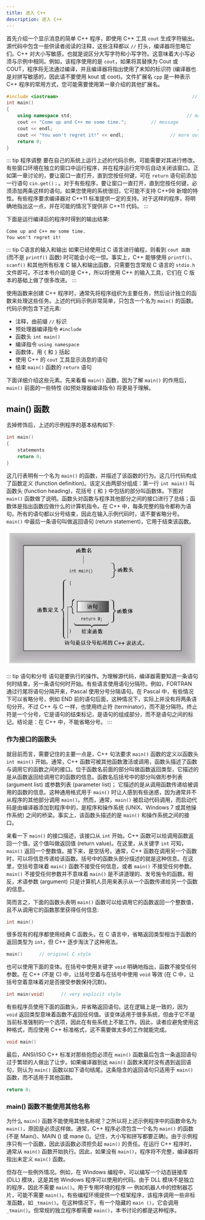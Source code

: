 ```yaml
---
title: 进入 C++
description: 进入 C++
---
```


首先介绍一个显示消息的简单 C++ 程序，即使用 C++ 工具 `cout` 生成字符输出。源代码中包含一些供读者阅读的注释，这些注释都以 `//` 打头，编译器将忽略它们。C++ 对大小写敏感，也就是说区分大写字符和小写字符。这意味着大小写必须与示例中相同。例如，该程序使用的是 `cout`，如果将其替换为 Cout 或 COUT，程序将无法通过编译，并且编译器将指出使用了未知的标识符 (编译器也是对拼写敏感的，因此请不要使用 kout 或 coot)。文件扩展名 `cpp` 是一种表示 C++ 程序的常用方式，您可能需要使用第一章介绍的其他扩展名。

``` cpp
#include <iostream>                                                 // a PREPROCESSOR directive
int main()                                                                 // function header
{                                                                             // start of function body
    using namespace std;                                          // make definitions visible
    cout << "Come up and C++ me some time.";         // message
    cout << endl;                                                     // start a new line
    cout << "You won't regret it!" << endl;                 // more output
    return 0;                                                           // terminate main()
}                                                                          // end of function body
```

::: tip 程序调整
要在自己的系统上运行上述的代码示例，可能需要对其进行修改。有些窗口环境在独立的窗口中运行程序，并在程序运行完毕后自动关闭该窗口。正如第一章讨论的，要让窗口一直打开，直到您按任何键，可在 `return` 语句前添加一行语句 `cin.get()；`。对于有些程序，要让窗口一直打开，直到您按任何键，必须添加两条这样的语句。如果您使用的系统很旧，它可能不支持 C++98 新增的特性。有些程序要求编译器对 C++11 标准提供一定的支持。对于这样的程序，将明确地指出这一点，并在可能的情况下提供非 C++11 代码。
:::

下面是运行编译后的程序时得到的输出结果:

```
Come up and C++ me some time.
You won't regret it!
```

::: tip C语言的输入和输出
如果已经使用过 C 语言进行编程，则看到 `cout 函数` (而不是 `printf()` 函数) 时可能会小吃一惊。事实上，C++ 能够使用 `printf()`、`scanf()` 和其他所有标准 C 输入和输出函数，只需要包含常规 C 语言的 `stdio.h` 文件即可。不过本书介绍的是 C++，所以将使用 C++ 的输入工具，它们在 C 版本的基础上做了很多改进。
:::

使用函数来创建 C++ 程序时，通常先将程序组织为主要任务，然后设计独立的函数来处理这些任务。上述的代码示例非常简单，只包含一个名为 `main()` 的函数。代码示例包含下述元素:

- 注释，由前缀 `//` 标识
- 预处理器编译指令 `#include`
- 函数头 `int main()`
- 编译指令 `using namespace`
- 函数体，用 `{` 和 `}` 括起
- 使用 C++ 的 `cout` 工具显示消息的语句
- 结束 `main()` 函数的 `return` 语句

下面详细介绍这些元素。先来看看 `main()` 函数，因为了解 `main()` 的作用后，`main()` 前面的一些特性 (如预处理器编译指令) 将更易于理解。

## main() 函数

去掉修饰后，上述的示例程序的基本结构如下:

``` cpp
int main()
{
    statements
    return 0;
}
```

这几行表明有一个名为 `main()` 的函数，并描述了该函数的行为。这几行代码构成了函数定义 (function definition)。该定义由两部分组成：第一行 `int main()` 叫函数头 (function heading)，花括号 `{` 和 `}` 中包括的部分叫函数体。下图对 `main()` 函数做了说明。函数头对函数与程序其他部分之间的接口进行了总结；函数体是指出函数应做什么的计算机指令。在 C++ 中，每条完整的指令都称为语句。所有的语句都以分号结束，因此在输入示例代码时，请不要省略分号。`main()` 中最后一条语句叫做返回语句 (return statement)，它用于结束该函数。

![](../../../assets/2022/10/cxx-main-fuction.png)

::: tip 语句和分号
语句是要执行的操作。为理解源代码，编译器需要知道一条语句何时结束，另一条语句何时开始。有些语言使用语句分隔符。例如，FORTRAN 通过行尾将语句分隔开来，Pascal 使用分号分隔语句。在 Pascal 中，有些情况下可以省略分号，例如 END 前的语句后面，这种情况下，实际上并没有将两条语句分开。不过 C++ 与 C 一样，也使用终止符 (terminator)，而不是分隔符。终止符是一个分号，它是语句的结束标记，是语句的组成部分，而不是语句之间的标记。结论是：在 C++ 中，不能省略分号。
:::

### 作为接口的函数头

就目前而言，需要记住的主要一点是，C++ 句法要求 `main()` 函数的定义以函数头 `int main()` 开始。通常，C++ 函数可被其他函数激活或调用，函数头描述了函数与调用它的函数之间的接口。位于函数名前面的部分叫做函数返回类型，它描述的是从函数返回给调用它的函数的信息。函数名后括号中的部分叫做形参列表 (argument list) 或参数列表 (parameter list)； 它描述的是从调用函数传递给被调用的函数的信息。这种通用格式用于 `main()` 时让人感到有些迷惑，因为通常并不从程序的其他部分调用 `main()`。然而，通常，`main()` 被启动代码调用，而启动代码是由编译器添加到程序中的，是程序和操作系统 (UNIX、Windows 7 或其他操作系统) 之间的桥梁。事实上，该函数头描述的是 `main()` 和操作系统之间的接口。

来看一下 `main()` 的接口描述，该接口从 `int` 开始。C++ 函数可以给调用函数返回一个值，这个值叫做返回值 (return value)。在这里，从关键字 `int` 可知，`main()` 返回一个整数值。接下来，是空括号。通常，C++ 函数在调用另一个函数时，可以将信息传递给该函数。括号中的函数头部分描述的就是这种信息。在这里，空括号意味着 `main()` 函数不接受任何信息，或者 `main()` 不接受任何参数。`main()` 不接受任何参数并不意味着 `main()` 是不讲道理的、发号施令的函数。相反，术语参数 (argument) 只是计算机人员用来表示从一个函数传递给另一个函数的信息。

简而言之，下面的函数头表明 `main()` 函数可以给调用它的函数返回一个整数值，且不从调用它的函数那里获得任何信息:

``` cpp
int main()
```

很多现有的程序都使用经典 C 函数头。在 C 语言中，省略返回类型相当于函数的返回类型为 `int`，但 C++ 逐步淘汰了这种用法。

``` cpp
main()      // original C style
```

也可以使用下面的变体。在括号中使用关键字 `void` 明确地指出，函数不接受任何参数。在 C++ (不是 C) 中，让括号空着与在括号中使用 `void` 等效 (在 C 中，让括号空着意味着对是否接受参数保持沉默)。

``` cpp
int main(void)      // very explicit style
```

有些程序员使用下面的函数头，并省略返回语句。这在逻辑上是一致的，因为 `void` 返回类型意味着函数不返回任何值。该变体适用于很多系统，但由于它不是当前标准强制的一个选项，因此在有些系统上不能工作。因此，读者应避免使用这种格式，而应使用 C++ 标准格式，这不需要做太多的工作就能完成。

``` cpp
void main()
```


最后，ANSI/ISO C++ 标准对那些抱怨必须在 `main()` 函数最后包含一条返回语句过于繁琐的人做出了让步。如果编译器到达 `main()` 函数末尾时没有遇到返回语句，则认为 `main()` 函数以如下语句结尾。这条隐含的返回语句只适用于 `main()` 函数，而不适用于其他函数。

``` cpp
return 0;
```

### main() 函数不能使用其他名称

为什么 `main()` 函数不能使用其他名称呢？之所以将上述示例程序中的函数命名为 `main()`，原因是必须这样做。通常，C++ 程序必须包含一个名为 `main()` 的函数 (不是 Main()、MAIN () 或 mane ()。记住，大小写和拼写都要正确)。由于示例程序只有一个函数，因此该函数必须担负起 `main()` 的责任。在运行 C++ 程序时，通常从 `main()` 函数开始执行。因此，如果没有 `main()`，程序将不完整，编译器将指出未定义 `main()` 函数。

但存在一些例外情况。例如，在 Windows 编程中，可以编写一个动态链接库 (DLL) 模块，这是其他 Windows 程序可以使用的代码。由于 DLL 模块不是独立的程序，因此不需要 `main()`。用于专用环境的程序 — 例如机器人中的控制器芯片，可能不需要 `main()`。有些编程环境提供一个框架程序，该程序调用一些非标准函数，如 `_tmain()`。在这种情况下，有一个隐藏的 `main ()`，它会调用 `_tmain()`。但常规的独立程序都需要 `main()`，本书讨论的都是这种程序。
